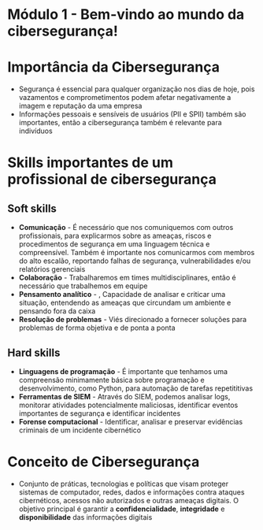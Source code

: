 # Módulo 1 - Bem-vindo ao mundo da cibersegurança!

# Importância da Cibersegurança
* Segurança é essencial para qualquer organização nos dias de hoje, pois vazamentos e comprometimentos podem afetar negativamente a imagem e reputação da uma empresa
* Informações pessoais e sensíveis de usuários (PII e SPII) também são importantes, então a cibersegurança também é relevante para indivíduos

# Skills importantes de um profissional de cibersegurança

## Soft skills
* **Comunicação** - É necessário que nos comuniquemos com outros profissionais, para explicarmos sobre as ameaças, riscos e procedimentos de segurança em uma linguagem técnica e compreensível. Também é importante nos comunicarmos com membros do alto escalão, reportando falhas de segurança, vulnerabilidades e/ou relatórios gerenciais
* **Colaboração** - Trabalharemos em times multidisciplinares, então é necessário que trabalhemos em equipe
* **Pensamento analítico** - , Capacidade de analisar e criticar uma situação, entendendo as ameaças que circundam um ambiente e pensando fora da caixa
* **Resolução de problemas** - Viés direcionado a fornecer soluções para problemas de forma objetiva e de ponta a ponta
## Hard skills
* **Linguagens de programação** - É importante que tenhamos uma compreensão minimamente básica sobre programação e desenvolvimento, como Python, para automação de tarefas repetititivas
* **Ferramentas de SIEM** - Através do SIEM, podemos analisar logs, monitorar atividades potencialmente maliciosas, identificar eventos importantes de segurança e identificar incidentes
* **Forense computacional** - Identificar, analisar e preservar evidências criminais de um incidente cibernético

# Conceito de Cibersegurança
* Conjunto de práticas, tecnologias e políticas que visam proteger sistemas de computador, redes, dados e informações contra ataques cibernéticos, acessos não autorizados e outras ameaças digitais. O objetivo principal é garantir a **confidencialidade**, **integridade** e **disponibilidade** das informações digitais 
